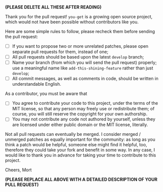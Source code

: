 **(PLEASE DELETE ALL THESE AFTER READING)**

Thank you for the pull request! `you-get` is a growing open source project, which would not have been possible without contributors like you.

Here are some simple rules to follow, please recheck them before sending the pull request:

- [ ] If you want to propose two or more unrelated patches, please open separate pull requests for them, instead of one;
- [ ] All pull requests should be based upon the latest `develop` branch;
- [ ] Name your branch (from which you will send the pull request) properly; use a meaningful name like `add-this-shining-feature` rather than just `develop`;
- [ ] All commit messages, as well as comments in code, should be written in understandable English.

As a contributor, you must be aware that

- [ ] You agree to contribute your code to this project, under the terms of the MIT license, so that any person may freely use or redistribute them; of course, you will still reserve the copyright for your own authorship.
- [ ] You may not contribute any code not authored by yourself, unless they are licensed under either public domain or the MIT license, literally.

Not all pull requests can eventually be merged. I consider merged / unmerged patches as equally important for the community: as long as you think a patch would be helpful, someone else might find it helpful, too, therefore they could take your fork and benefit in some way. In any case, I would like to thank you in advance for taking your time to contribute to this project.

Cheers,
Mort

**(PLEASE REPLACE ALL ABOVE WITH A DETAILED DESCRIPTION OF YOUR PULL REQUEST)**

